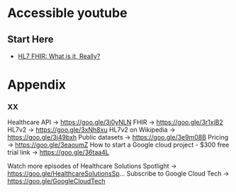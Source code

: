 # Accessible youtube 

## Start Here
- [HL7 FHIR: What is it, Really?](https://www.youtube.com/watch?v=AkqNuxVBQKY)

##


# Appendix

### XX


Healthcare API → https://goo.gle/3i0yNLN
FHIR → https://goo.gle/3r1xiB2
HL7v2 → https://goo.gle/3xNh8xu
HL7v2 on Wikipedia → https://goo.gle/3i49bxh
Public datasets → https://goo.gle/3e9m08B
Pricing → https://goo.gle/3eaoumZ
How to start a Google cloud project - $300 free trial link → https://goo.gle/36taa4L


Watch more episodes of Healthcare Solutions Spotlight → https://goo.gle/HealthcareSolutionsSp...
Subscribe to Google Cloud Tech → https://goo.gle/GoogleCloudTech
